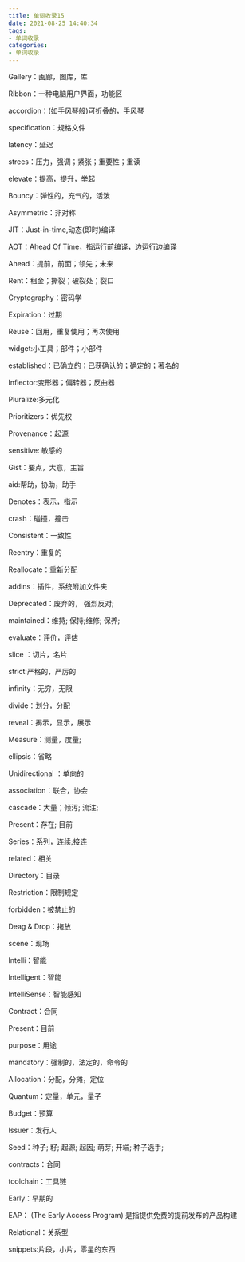 ```yaml
---
title: 单词收录15
date: 2021-08-25 14:40:34
tags:
- 单词收录
categories: 
- 单词收录
---
```


Gallery：画廊，图库，库

Ribbon：一种电脑用户界面，功能区

accordion：(如手风琴般)可折叠的，手风琴

specification：规格文件

latency：延迟

strees：压力，强调；紧张；重要性；重读

elevate：提高，提升，举起

Bouncy：弹性的，充气的，活泼

Asymmetric：非对称

JIT：Just-in-time,动态(即时)编译

AOT：Ahead Of Time，指运行前编译，边运行边编译

Ahead：提前，前面；领先；未来

Rent：租金；撕裂；破裂处；裂口

Cryptography：密码学

Expiration：过期

Reuse：回用，重复使用；再次使用

widget:小工具；部件；小部件

established：已确立的；已获确认的；确定的；著名的

Inflector:变形器；偏转器；反曲器

Pluralize:多元化

Prioritizers：优先权

Provenance：起源

sensitive: 敏感的

Gist：要点，大意，主旨

aid:帮助，协助，助手

Denotes：表示，指示

crash：碰撞，撞击

Consistent：一致性

Reentry：重复的

Reallocate：重新分配

addins：插件，系统附加文件夹

Deprecated：废弃的， 强烈反对;  

maintained：维持; 保持;维修; 保养;

evaluate：评价，评估

slice ：切片，名片

strict:严格的，严厉的

infinity：无穷，无限

divide：划分，分配

reveal：揭示，显示，展示

Measure：测量，度量;

ellipsis：省略

Unidirectional ：单向的

association：联合，协会

cascade：大量；倾泻; 流注;  

Present：存在; 目前

Series：系列，连续;接连

related：相关

Directory：目录

Restriction：限制规定

forbidden：被禁止的

Deag & Drop：拖放

scene：现场

Intelli：智能

Intelligent：智能

IntelliSense：智能感知

Contract：合同

Present：目前

purpose：用途

mandatory：强制的，法定的，命令的

Allocation：分配，分摊，定位

Quantum：定量，单元，量子

Budget：预算

Issuer：发行人

Seed：种子; 籽; 起源; 起因; 萌芽; 开端; 种子选手;  

contracts：合同

toolchain：工具链

Early：早期的

EAP： (The Early Access Program) 是指提供免费的提前发布的产品构建

Relational：关系型

snippets:片段，小片，零星的东西